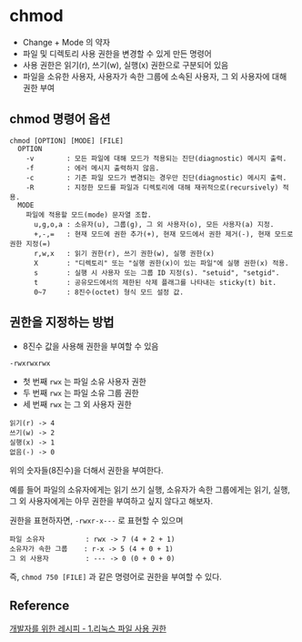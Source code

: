 # chmod

- Change + Mode 의 약자
- 파일 및 디렉토리 사용 권한을 변경할 수 있게 만든 명령어
- 사용 권한은 읽기(r), 쓰기(w), 실행(x) 권한으로 구분되어 있음
- 파일을 소유한 사용자, 사용자가 속한 그룹에 소속된 사용자, 그 외 사용자에 대해 권한 부여

## chmod 명령어 옵션

```
chmod [OPTION] [MODE] [FILE]
  OPTION
    -v        : 모든 파일에 대해 모드가 적용되는 진단(diagnostic) 메시지 출력.
    -f        : 에러 메시지 출력하지 않음.
    -c        : 기존 파일 모드가 변경되는 경우만 진단(diagnostic) 메시지 출력.
    -R        : 지정한 모드를 파일과 디렉토리에 대해 재귀적으로(recursively) 적용.
  MODE
    파일에 적용할 모드(mode) 문자열 조합.
      u,g,o,a : 소유자(u), 그룹(g), 그 외 사용자(o), 모든 사용자(a) 지정.
      +,-,=   : 현재 모드에 권한 추가(+), 현재 모드에서 권한 제거(-), 현재 모드로 권한 지정(=)
      r,w,x   : 읽기 권한(r), 쓰기 권한(w), 실행 권한(x)
      X       : "디렉토리" 또는 "실행 권한(x)이 있는 파일"에 실행 권한(x) 적용.
      s       : 실행 시 사용자 또는 그룹 ID 지정(s). "setuid", "setgid".
      t       : 공유모드에서의 제한된 삭제 플래그를 나타내는 sticky(t) bit.
      0~7     : 8진수(octet) 형식 모드 설정 값.
```

## 권한을 지정하는 방법

- 8진수 값을 사용해 권한을 부여할 수 있음

```
-rwxrwxrwx
```

- 첫 번째 ```rwx``` 는 파일 소유 사용자 권한
- 두 번째 ```rwx``` 는 파일 소유 그룹 권한
- 세 번째 ```rwx``` 는 그 외 사용자 권한


```
읽기(r) -> 4
쓰기(w) -> 2
실행(x) -> 1
없음(-) -> 0
```

위의 숫자들(8진수)을 더해서 권한을 부여한다.

예를 들어
파일의 소유자에게는 읽기 쓰기 실행, 소유자가 속한 그룹에게는 읽기, 실행, 그 외 사용자에게는 아무 권한을 부여하고 싶지 않다고 해보자.

권한을 표현하자면, ```-rwxr-x---``` 로 표현할 수 있으며

```
파일 소유자          : rwx -> 7 (4 + 2 + 1)
소유자가 속한 그룹    : r-x -> 5 (4 + 0 + 1)
그 외 사용자         : --- -> 0 (0 + 0 + 0)
```

즉, ```chmod 750 [FILE]``` 과 같은 명령어로 권한을 부여할 수 있다.


## Reference

[개발자를 위한 레시피 - 1.리눅스 파일 사용 권한](https://recipes4dev.tistory.com/175)